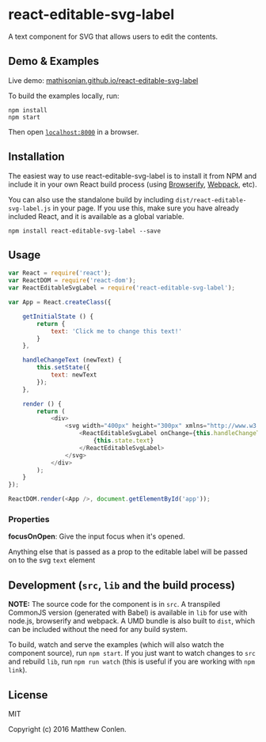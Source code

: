 # react-editable-svg-label

A text component for SVG that allows users to edit the contents.

## Demo & Examples

Live demo: [mathisonian.github.io/react-editable-svg-label](http://mathisonian.github.io/react-editable-svg-label/)

To build the examples locally, run:

```
npm install
npm start
```

Then open [`localhost:8000`](http://localhost:8000) in a browser.


## Installation

The easiest way to use react-editable-svg-label is to install it from NPM and include it in your own React build process (using [Browserify](http://browserify.org), [Webpack](http://webpack.github.io/), etc).

You can also use the standalone build by including `dist/react-editable-svg-label.js` in your page. If you use this, make sure you have already included React, and it is available as a global variable.

```
npm install react-editable-svg-label --save
```


## Usage

```js
var React = require('react');
var ReactDOM = require('react-dom');
var ReactEditableSvgLabel = require('react-editable-svg-label');

var App = React.createClass({

	getInitialState () {
		return {
			text: 'Click me to change this text!'
		}
	},

	handleChangeText (newText) {
		this.setState({
			text: newText
		});
	},

	render () {
		return (
			<div>
				<svg width="400px" height="300px" xmlns="http://www.w3.org/2000/svg">
					<ReactEditableSvgLabel onChange={this.handleChangeText} x={10} y={100}>
						{this.state.text}
					</ReactEditableSvgLabel>
				</svg>
			</div>
		);
	}
});

ReactDOM.render(<App />, document.getElementById('app'));
```

### Properties

**focusOnOpen**: Give the input focus when it's opened.

Anything else that is passed as a prop to the editable label will be passed on
to the svg `text` element


## Development (`src`, `lib` and the build process)

**NOTE:** The source code for the component is in `src`. A transpiled CommonJS version (generated with Babel) is available in `lib` for use with node.js, browserify and webpack. A UMD bundle is also built to `dist`, which can be included without the need for any build system.

To build, watch and serve the examples (which will also watch the component source), run `npm start`. If you just want to watch changes to `src` and rebuild `lib`, run `npm run watch` (this is useful if you are working with `npm link`).

## License

MIT

Copyright (c) 2016 Matthew Conlen.
